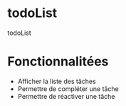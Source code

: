 todoList
========

todoList

Fonctionnalitées
================
* Afficher la liste des tâches
* Permettre de compléter une tâche
* Permettre de réactiver une tâche
